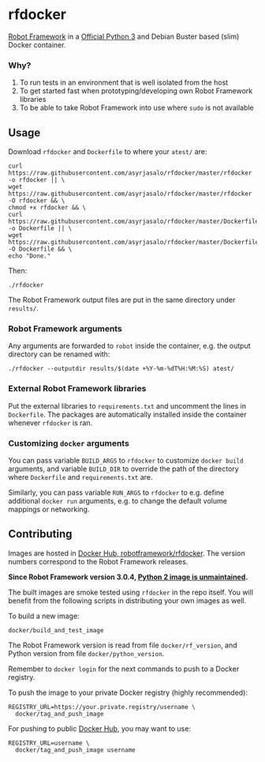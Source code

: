 # rfdocker

[Robot Framework](http://robotframework.org/) in a [Official Python 3](https://hub.docker.com/_/python?tab=description) and Debian Buster based (slim)
Docker container.

### Why?

1. To run tests in an environment that is well isolated from the host
2. To get started fast when prototyping/developing own Robot Framework libraries
3. To be able to take Robot Framework into use where `sudo` is not available

## Usage

Download `rfdocker` and `Dockerfile` to where your `atest/` are:

    curl https://raw.githubusercontent.com/asyrjasalo/rfdocker/master/rfdocker -o rfdocker || \
    wget https://raw.githubusercontent.com/asyrjasalo/rfdocker/master/rfdocker -O rfdocker && \
    chmod +x rfdocker && \
    curl https://raw.githubusercontent.com/asyrjasalo/rfdocker/master/Dockerfile -o Dockerfile || \
    wget https://raw.githubusercontent.com/asyrjasalo/rfdocker/master/Dockerfile -O Dockerfile && \
    echo "Done."

 Then:

    ./rfdocker

The Robot Framework output files are put in the same directory under `results/`.

### Robot Framework arguments

Any arguments are forwarded to `robot` inside the container, e.g. the output directory can be renamed with:

    ./rfdocker --outputdir results/$(date +%Y-%m-%dT%H:%M:%S) atest/

### External Robot Framework libraries

Put the external libraries to `requirements.txt` and uncomment the lines in `Dockerfile`. The packages are automatically installed inside the container whenever `rfdocker` is ran.

### Customizing `docker` arguments

You can pass variable `BUILD_ARGS` to `rfdocker` to customize `docker build` arguments, and variable `BUILD_DIR` to override the path of the directory where `Dockerfile` and `requirements.txt` are.

Similarly, you can pass variable `RUN_ARGS` to `rfdocker` to e.g. define additional `docker run` arguments, e.g. to change the default volume mappings
or networking.

## Contributing

Images are hosted in [Docker Hub, robotframework/rfdocker](https://hub.docker.com/r/robotframework/rfdocker). The version numbers correspond to the Robot Framework releases.

**Since Robot Framework version 3.0.4, [Python 2 image is unmaintained](https://pythonclock.org).**

The built images are smoke tested using `rfdocker` in the repo itself. You will benefit from the following scripts in distributing your own images as well.

To build a new image:

    docker/build_and_test_image

The Robot Framework version is read from file `docker/rf_version`, and Python version from file `docker/python_version`.

Remember to `docker login` for the next commands to push to a Docker registry.

To push the image to your private Docker registry (highly recommended):

    REGISTRY_URL=https://your.private.registry/username \
      docker/tag_and_push_image

For pushing to public [Docker Hub](https://hub.docker.com), you may want to use:

    REGISTRY_URL=username \
      docker/tag_and_push_image username
